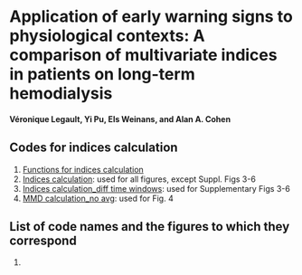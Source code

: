 # Application of early warning signs to physiological contexts: A comparison of multivariate indices in patients on long-term hemodialysis

#### Véronique Legault, Yi Pu, Els Weinans, and Alan A. Cohen

## Codes for indices calculation
1. [Functions for indices calculation](https://github.com/cohenaginglab/EWS-comparison/blob/8e2aa15708d72307806d13206d5c0612803bfa75/Functions%20for%20indices%20calculation.R)
2. [Indices calculation](https://github.com/cohenaginglab/EWS-comparison/blob/2cfa38d173da072e381d15e1c7827c2de609de14/Indices%20calculation.R): used for all figures, except Suppl. Figs 3-6
3. [Indices calculation_diff time windows](https://github.com/cohenaginglab/EWS-comparison/blob/a5e2c78c5a23420aff689caf02245bf0fd6bf898/Indices%20calculation_diff%20time%20windows.R): used for Supplementary Figs 3-6
4. [MMD calculation_no avg](https://github.com/cohenaginglab/EWS-comparison/blob/8ec3655cc92c90507f5d534fa2b2510b1f3d624c/MMD%20calculation_no%20avg.R): used for Fig. 4

## List of code names and the figures to which they correspond

1. 
